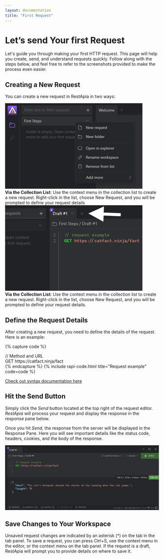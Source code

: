 ```yaml
---
layout: documentation
title: "First Request"
---
```


# Let’s send Your first Request

Let's guide you through making your first HTTP request. This page will help you create, send, and understand requests quickly. Follow along with the steps below, and feel free to refer to the screenshots provided to make the process even easier.

## Creating a New Request

You can create a new request in RestApia in two ways:

<div class="row mt15">
  <div class="col">
    <div><img alt="Add request context menu" src="/assets/images/documentation/first-request/pic-01.png"/></div>
    <div class="img-caption">
      <b>Via the Collection List</b>: Use the context menu in the collection list to create a new request. Right-click in the list, choose New Request, and you will be prompted to define your request details
    </div>
  </div>

  <div class="col">
    <div><img alt="Add draft tab" src="/assets/images/documentation/first-request/pic-02.png"/></div>
    <div class="img-caption">
      <b>Via the Collection List</b>: Use the context menu in the collection list to create a new request. Right-click in the list, choose New Request, and you will be prompted to define your request details.
    </div>
  </div>
</div>

## Define the Request Details

After creating a new request, you need to define the details of the request. Here is an example:

{% capture code %}
<div class="comment">// Method and URL</div>
<div><span class="method">GET</span> <span class="endpoint">https://catfact.ninja/fact</span></div>
{% endcapture %}
{% include rapi-code.html title="Request example" code=code %}

<a href="/pages/documentation/deep-dive-syntax" class="arrow">Check out syntax documentation here</a>

## Hit the Send Button

Simply click the _Send_ button located at the top right of the request editor. _RestApia_ will process your request and display the response in the response pane below.

Once you hit _Send_, the response from the server will be displayed in the Response Pane. Here you will see important details like the status code, headers, cookies, and the body of the response.

![Response view](/assets/images/documentation/first-request/pic-03.png)

## Save Changes to Your Workspace

Unsaved request changes are indicated by an asterisk (*) on the tab in the tab panel. To save a request, you can press Ctrl+S, use the context menu in the editor, or the context menu on the tab panel. If the request is a draft, RestApia will prompt you to provide details on where to save it.
